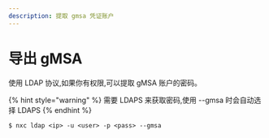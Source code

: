 ```yaml
---
description: 提取 gmsa 凭证账户
---
```


# 导出 gMSA

使用 LDAP 协议,如果你有权限,可以提取 gMSA 账户的密码。

{% hint style="warning" %}
需要 LDAPS 来获取密码,使用 --gmsa 时会自动选择 LDAPS
{% endhint %}

```
$ nxc ldap <ip> -u <user> -p <pass> --gmsa
```
